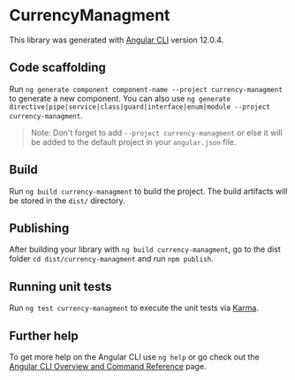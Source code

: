 # CurrencyManagment

This library was generated with [Angular CLI](https://github.com/angular/angular-cli) version 12.0.4.

## Code scaffolding

Run `ng generate component component-name --project currency-managment` to generate a new component. You can also use `ng generate directive|pipe|service|class|guard|interface|enum|module --project currency-managment`.
> Note: Don't forget to add `--project currency-managment` or else it will be added to the default project in your `angular.json` file. 

## Build

Run `ng build currency-managment` to build the project. The build artifacts will be stored in the `dist/` directory.

## Publishing

After building your library with `ng build currency-managment`, go to the dist folder `cd dist/currency-managment` and run `npm publish`.

## Running unit tests

Run `ng test currency-managment` to execute the unit tests via [Karma](https://karma-runner.github.io).

## Further help

To get more help on the Angular CLI use `ng help` or go check out the [Angular CLI Overview and Command Reference](https://angular.io/cli) page.
